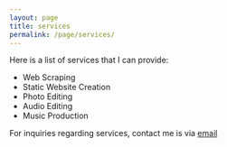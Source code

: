 ```yaml
---
layout: page
title: services
permalink: /page/services/
---
```


Here is a list of services that I can provide:

- Web Scraping
- Static Website Creation
- Photo Editing
- Audio Editing
- Music Production


For inquiries regarding services, contact me is via [email](mailto:bloomfieldtm@gmail.com)
